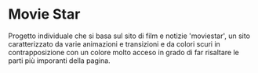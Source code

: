 # Movie Star

Progetto individuale che si basa sul sito di film e notizie 'moviestar', un sito caratterizzato da varie animazioni e transizioni e da colori scuri in contrapposizione con un colore molto acceso in grado di far risaltare le parti più imporanti della pagina.

